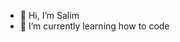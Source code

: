 - 👋 Hi, I’m Salim
- 🌱 I’m currently learning how to code

<!---
Salim957br/Salim957br is a ✨ special ✨ repository because its `README.md` (this file) appears on your GitHub profile.
You can click the Preview link to take a look at your changes.
--->
